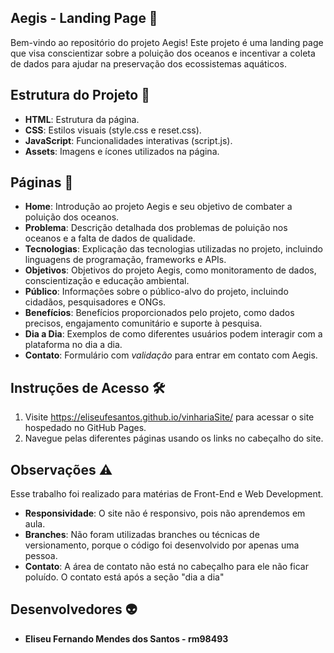 
## Aegis - Landing Page 🌊
Bem-vindo ao repositório do projeto Aegis! Este projeto é uma landing page que visa conscientizar sobre a poluição dos oceanos e incentivar a coleta de dados para ajudar na preservação dos ecossistemas aquáticos.

## Estrutura do Projeto 📁
- **HTML**: Estrutura da página.
- **CSS**: Estilos visuais (style.css e reset.css).
- **JavaScript**: Funcionalidades interativas (script.js).
- **Assets**: Imagens e ícones utilizados na página.

## Páginas 📑

- **Home**: Introdução ao projeto Aegis e seu objetivo de combater a poluição dos oceanos.
- **Problema**: Descrição detalhada dos problemas de poluição nos oceanos e a falta de dados de qualidade.
- **Tecnologias**: Explicação das tecnologias utilizadas no projeto, incluindo linguagens de programação, frameworks e APIs.
- **Objetivos**: Objetivos do projeto Aegis, como monitoramento de dados, conscientização e educação ambiental.
- **Público**: Informações sobre o público-alvo do projeto, incluindo cidadãos, pesquisadores e ONGs.
- **Benefícios**: Benefícios proporcionados pelo projeto, como dados precisos, engajamento comunitário e suporte à pesquisa.
- **Dia a Dia**: Exemplos de como diferentes usuários podem interagir com a plataforma no dia a dia.
- **Contato**: Formulário com *validação* para entrar em contato com Aegis.

## Instruções de Acesso 🛠️
1. Visite https://eliseufesantos.github.io/vinhariaSite/ para acessar o site hospedado no GitHub Pages.
2. Navegue pelas diferentes páginas usando os links no cabeçalho do site.
   
## Observações :warning:

Esse trabalho foi realizado para matérias de Front-End e Web Development.

- **Responsividade**: O site não é responsivo, pois não aprendemos em aula.
- **Branches**: Não foram utilizadas branches ou técnicas de versionamento, porque o código foi desenvolvido por apenas uma pessoa.
- **Contato**: A área de contato não está no cabeçalho para ele não ficar poluído. O contato está após a seção "dia a dia"

## Desenvolvedores :alien:
- **Eliseu Fernando Mendes dos Santos - rm98493**

